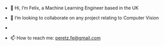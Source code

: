 - 👋 Hi, I’m Felix, a Machine Learning Engineer based in the UK

- 💞️ I’m looking to collaborate on any project relating to Computer Vision
- 
- 📫 How to reach me: peretz.fe@gmail.com

<!---
felix-e-h-p/felix-e-h-p is a ✨ special ✨ repository because its `README.md` (this file) appears on your GitHub profile.
You can click the Preview link to take a look at your changes.
--->
